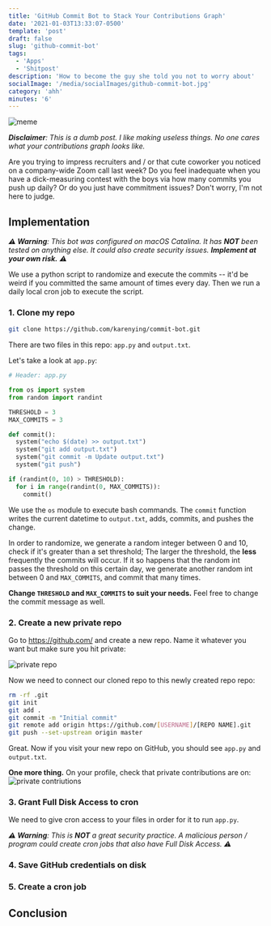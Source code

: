 ```yaml
---
title: 'GitHub Commit Bot to Stack Your Contributions Graph'
date: '2021-01-03T13:33:07-0500'
template: 'post'
draft: false
slug: 'github-commit-bot'
tags:
  - 'Apps'
  - 'Shitpost'
description: 'How to become the guy she told you not to worry about'
socialImage: '/media/socialImages/github-commit-bot.jpg'
category: 'ahh'
minutes: '6'
---
```


![meme](/media/socialImages/github-commit-bot.jpg)

_**Disclaimer**: This is a dumb post. I like making useless things. No one cares what your contributions graph looks like._

Are you trying to impress recruiters and / or that cute coworker you noticed on a company-wide Zoom call last week? Do you feel inadequate when you have a dick-measuring contest with the boys via how many commits you push up daily? Or do you just have commitment issues? Don't worry, I'm not here to judge.

## Implementation

_**⚠️ Warning**: This bot was configured on macOS Catalina. It has **NOT** been tested on anything else. It could also create security issues. **Implement at your own risk.** ⚠️_

We use a python script to randomize and execute the commits -- it'd be weird if you committed the same amount of times every day. Then we run a daily local cron job to execute the script.

### 1. Clone my repo

```bash
git clone https://github.com/karenying/commit-bot.git
```

There are two files in this repo: `app.py` and `output.txt`.

Let's take a look at `app.py`:

```python
# Header: app.py

from os import system
from random import randint

THRESHOLD = 3
MAX_COMMITS = 3

def commit():
  system("echo $(date) >> output.txt")
  system("git add output.txt")
  system("git commit -m Update output.txt")
  system("git push")

if (randint(0, 10) > THRESHOLD):
  for i in range(randint(0, MAX_COMMITS)):
    commit()
```

We use the `os` module to execute bash commands. The `commit` function writes the current datetime to `output.txt`, adds, commits, and pushes the change.

In order to randomize, we generate a random integer between 0 and 10, check if it's greater than a set threshold; The larger the threshold, the **less** frequently the commits will occur. If it so happens that the random int passes the threshold on this certain day, we generate another random int between 0 and `MAX_COMMITS`, and commit that many times.

**Change `THRESHOLD` and `MAX_COMMITS` to suit your needs.** Feel free to change the commit message as well.

### 2. Create a new private repo

Go to https://github.com/ and create a new repo. Name it whatever you want but make sure you hit private:

![private repo](/media/github-commit-bot/private_repo.png)

Now we need to connect our cloned repo to this newly created repo repo:

```bash
rm -rf .git
git init
git add .
git commit -m "Initial commit"
git remote add origin https://github.com/[USERNAME]/[REPO NAME].git
git push --set-upstream origin master
```

Great. Now if you visit your new repo on GitHub, you should see `app.py` and `output.txt`.

**One more thing.** On your profile, check that private contributions are on:
![private contriutions](/media/github-commit-bot/private_contributions.png)

### 3. Grant Full Disk Access to cron

We need to give cron access to your files in order for it to run `app.py`.

_**⚠️ Warning**: This is **NOT** a great security practice. A malicious person / program could create cron jobs that also have Full Disk Access. ⚠️_

### 4. Save GitHub credentials on disk

### 5. Create a cron job

## Conclusion
